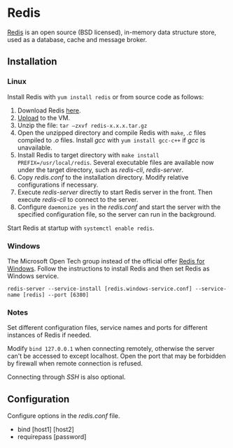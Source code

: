 # Redis

[Redis](https://redis.io/) is an open source (BSD licensed), in-memory data structure store, used as a database, cache and message broker.

## Installation

### Linux

Install Redis with `yum install redis` or from source code as follows:

1. Download Redis [here](https://redis.io/download).
2. [Upload](../linux.md#upload-and-download) to the VM.
3. Unzip the file: `tar –zxvf redis-x.x.x.tar.gz`
4. Open the unzipped directory and compile Redis with `make`, *.c* files compiled to *.o* files. Install *gcc* with `yum install gcc-c++` if *gcc* is unavailable.
5. Install Redis to target directory with `make install PREFIX=/usr/local/redis`. Several executable files are available now under the target directory, such as *redis-cli*, *redis-server*.
6. Copy *redis.conf* to the installation directory. Modify relative configurations if necessary.
7. Execute *redis-server* directly to start Redis server in the front. Then execute *redis-cli* to connect to the server.
8. Configure `daemonize yes` in the *redis.conf* and start the server with the specified configuration file, so the server can run in the background.

Start Redis at startup with `systemctl enable redis`.

### Windows

The Microsoft Open Tech group instead of the official offer [Redis for Windows](https://github.com/microsoftarchive/redis/releases). Follow the instructions to install Redis and then set Redis as Windows service.

```shell
redis-server --service-install [redis.windows-service.conf] --service-name [redis] --port [6380]
```

### Notes

Set different configuration files, service names and ports for different instances of Redis if needed.

Modify `bind 127.0.0.1` when connecting remotely, otherwise the server can't be accessed to except localhost. Open the port that may be forbidden by firewall when remote connection is refused.

Connecting through *SSH* is also optional.

## Configuration

Configure options in the *redis.conf* file.

- bind [host1] [host2]
- requirepass [password]

